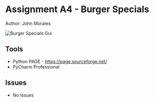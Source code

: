 # Assignment A4 - Burger Specials
Author: John Morales

![Burger Specials Gui](burger_specials_gui.png)

## Tools
* Python PAGE - https://page.sourceforge.net/
* PyCharm Professional

## Issues
* No Issues